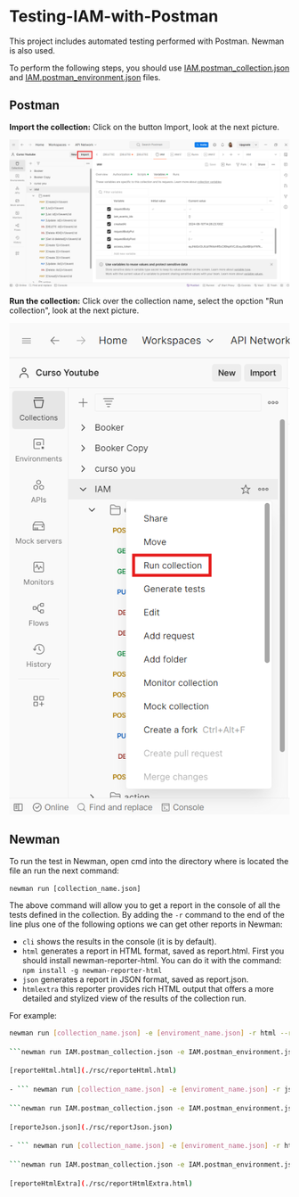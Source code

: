 # Testing-IAM-with-Postman
This project includes automated testing performed with Postman. Newman is also used.

To perform the following steps, you should use [IAM.postman_collection.json](IAM.postman_collection.json) and [IAM.postman_environment.json](IAM.postman_environment.json) files.

## Postman
**Import the collection:** Click on the button Import, look at the next picture.

![Import Collection](./rsc/Import_collection.png)

**Run the collection:** Click over the collection name, select the opction "Run collection", look at the next picture.

![Run Collection](./rsc/run_collection.png)

## Newman

To run the test in Newman, open cmd into the directory where is located the file an run the next command:

``` newman run [collection_name.json] ```

The above command will allow you to get a report in the console of all the tests defined in the collection.
By adding the `-r` command to the end of the line plus one of the following options we can get other reports in Newman:
- `cli` shows the results in the console (it is by default).
- `html` generates a report in HTML format, saved as report.html. First you should install newman-reporter-html. You can do it with the command: 
`npm install -g newman-reporter-html`
- `json` generates a report in JSON format, saved as report.json.
- `htmlextra` this reporter provides rich HTML output that offers a more detailed and stylized view of the results of the collection run. 

For example:
```bash
newman run [collection_name.json] -e [enviroment_name.json] -r html --reporter-html-export [full_path_to_file.html]

```newman run IAM.postman_collection.json -e IAM.postman_environment.json -r html --reporter-html-export C:\Users\HP\Documents\git\Testin-IAM-with-Postman\rsc\reportHtml.html```

[reporteHtml.html](./rsc/reporteHtml.html)

- ``` newman run [collection_name.json] -e [enviroment_name.json] -r json --reporter-json-export [full_path_to_file.json]```

```newman run IAM.postman_collection.json -e IAM.postman_environment.json -r json --reporter-json-export C:\Users\HP\Documents\git\Testin-IAM-with-Postman\rsc\reportJson.json```

[reporteJson.json](./rsc/reportJson.json)

- ``` newman run [collection_name.json] -e [enviroment_name.json] -r htmlextra --reporter-htmlextra-export [full_path_to_file.html]```

```newman run IAM.postman_collection.json -e IAM.postman_environment.json -r htmlextra --reporter-htmlextra-export C:\Users\HP\Documents\git\Testin-IAM-with-Postman\rsc\reportHtmlExtra.html```

[reporteHtmlExtra](./rsc/reportHtmlExtra.html)







